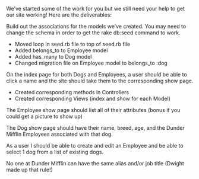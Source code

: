 
We’ve started some of the work for you but we still need your help to get our site working! Here are the deliverables:

Build out the associations for the models we’ve created. You may need to change the schema in order to get the rake db:seed command to work.
- Moved loop in seed.rb file to top of seed.rb file
- Added belongs_to to Employee model
- Added has_many to Dog model
- Changed migration file on Employee model to belongs_to :dog

On the index page for both Dogs and Employees, a user should be able to click a name and the site should take them to the corresponding show page.
- Created corresponding methods in Controllers
- Created corresponding Views (index and show for each Model)

The Employee show page should list all of their attributes (bonus if you could get a picture to show up)

The Dog show page should have their name, breed, age, and the Dunder Mifflin Employees associated with that dog.

As a user I should be able to create and edit an Employee and be able to select 1 dog from a list of existing dogs.

No one at Dunder Mifflin can have the same alias and/or job title (Dwight made up that rule!)
